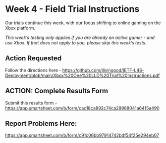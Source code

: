 # Week 4 - Field Trial Instructions

Our trials continue this week, with our focus shifting to online gaming on the Xbox platform.

*This week’s testing only applies if you are already an active gamer - and use Xbox. If that does not apply to you, please skip this week’s tests.*

## Action Requested
Follow the directions here - https://github.com/jlivingood/IETF-L4S-Deployment/blob/main/Xbox%20One%20LLD%20Trial%20Instructions.pdf

## ACTION: Complete Results Form
Submit this results form - https://app.smartsheet.com/b/form/cac18ca892c74ca28988041a6415a490

## Report Problems Here: 
https://app.smartsheet.com/b/form/c91c06bb97914742bdf54f25e294eb07
